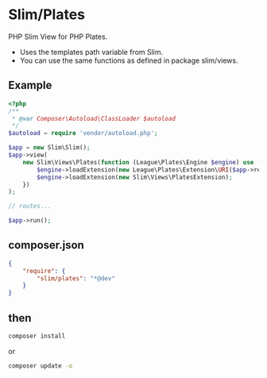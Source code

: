 Slim/Plates
===========

PHP Slim View for PHP Plates.

- Uses the templates path variable from Slim.
- You can use the same functions as defined in package slim/views.

## Example

```php
<?php
/**
 * @var Composer\Autoload\ClassLoader $autoload
 */
$autoload = require 'vendor/autoload.php';

$app = new Slim\Slim();
$app->view(
    new Slim\Views\Plates(function (League\Plates\Engine $engine) use ($app) {
        $engine->loadExtension(new League\Plates\Extension\URI($app->request()->getPathInfo()));
        $engine->loadExtension(new Slim\Views\PlatesExtension);
    })
);

// routes...

$app->run();

```

## composer.json

```json
{
    "require": {
        "slim/plates": "*@dev"
    }
}
```
## then

```bash
composer install
```

or
```bash
composer update -o
```
